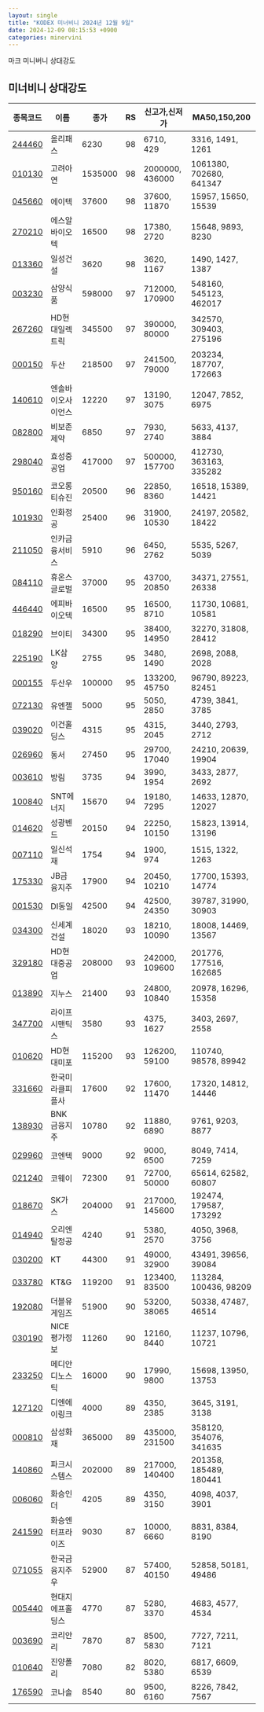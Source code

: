 ```yaml
---
layout: single
title: "KODEX 미너비니 2024년 12월 9일"
date: 2024-12-09 08:15:53 +0900
categories: minervini
---
```

마크 미니버니 상대강도

## 미너비니 상대강도

|종목코드|이름|종가|RS|신고가,신저가|MA50,150,200|
|------|---|---|--|---------|------------|
|[244460](https://finance.daum.net/quotes/A244460)|올리패스|6230|98|6710, 429|3316, 1491, 1261|
|[010130](https://finance.daum.net/quotes/A010130)|고려아연|1535000|98|2000000, 436000|1061380, 702680, 641347|
|[045660](https://finance.daum.net/quotes/A045660)|에이텍|37600|98|37600, 11870|15957, 15650, 15539|
|[270210](https://finance.daum.net/quotes/A270210)|에스알바이오텍|16500|98|17380, 2720|15648, 9893, 8230|
|[013360](https://finance.daum.net/quotes/A013360)|일성건설|3620|98|3620, 1167|1490, 1427, 1387|
|[003230](https://finance.daum.net/quotes/A003230)|삼양식품|598000|97|712000, 170900|548160, 545123, 462017|
|[267260](https://finance.daum.net/quotes/A267260)|HD현대일렉트릭|345500|97|390000, 80000|342570, 309403, 275196|
|[000150](https://finance.daum.net/quotes/A000150)|두산|218500|97|241500, 79000|203234, 187707, 172663|
|[140610](https://finance.daum.net/quotes/A140610)|엔솔바이오사이언스|12220|97|13190, 3075|12047, 7852, 6975|
|[082800](https://finance.daum.net/quotes/A082800)|비보존 제약|6850|97|7930, 2740|5633, 4137, 3884|
|[298040](https://finance.daum.net/quotes/A298040)|효성중공업|417000|97|500000, 157700|412730, 363163, 335282|
|[950160](https://finance.daum.net/quotes/A950160)|코오롱티슈진|20500|96|22850, 8360|16518, 15389, 14421|
|[101930](https://finance.daum.net/quotes/A101930)|인화정공|25400|96|31900, 10530|24197, 20582, 18422|
|[211050](https://finance.daum.net/quotes/A211050)|인카금융서비스|5910|96|6450, 2762|5535, 5267, 5039|
|[084110](https://finance.daum.net/quotes/A084110)|휴온스글로벌|37000|95|43700, 20850|34371, 27551, 26338|
|[446440](https://finance.daum.net/quotes/A446440)|에피바이오텍|16500|95|16500, 8710|11730, 10681, 10581|
|[018290](https://finance.daum.net/quotes/A018290)|브이티|34300|95|38400, 14950|32270, 31808, 28412|
|[225190](https://finance.daum.net/quotes/A225190)|LK삼양|2755|95|3480, 1490|2698, 2088, 2028|
|[000155](https://finance.daum.net/quotes/A000155)|두산우|100000|95|133200, 45750|96790, 89223, 82451|
|[072130](https://finance.daum.net/quotes/A072130)|유엔젤|5000|95|5050, 2850|4739, 3841, 3785|
|[039020](https://finance.daum.net/quotes/A039020)|이건홀딩스|4315|95|4315, 2045|3440, 2793, 2712|
|[026960](https://finance.daum.net/quotes/A026960)|동서|27450|95|29700, 17040|24210, 20639, 19904|
|[003610](https://finance.daum.net/quotes/A003610)|방림|3735|94|3990, 1954|3433, 2877, 2692|
|[100840](https://finance.daum.net/quotes/A100840)|SNT에너지|15670|94|19180, 7295|14633, 12870, 12027|
|[014620](https://finance.daum.net/quotes/A014620)|성광벤드|20150|94|22250, 10150|15823, 13914, 13196|
|[007110](https://finance.daum.net/quotes/A007110)|일신석재|1754|94|1900, 974|1515, 1322, 1263|
|[175330](https://finance.daum.net/quotes/A175330)|JB금융지주|17900|94|20450, 10210|17700, 15393, 14774|
|[001530](https://finance.daum.net/quotes/A001530)|DI동일|42500|94|42500, 24350|39787, 31990, 30903|
|[034300](https://finance.daum.net/quotes/A034300)|신세계건설|18020|93|18210, 10090|18008, 14469, 13567|
|[329180](https://finance.daum.net/quotes/A329180)|HD현대중공업|208000|93|242000, 109600|201776, 177516, 162685|
|[013890](https://finance.daum.net/quotes/A013890)|지누스|21400|93|24800, 10840|20978, 16296, 15358|
|[347700](https://finance.daum.net/quotes/A347700)|라이프시맨틱스|3580|93|4375, 1627|3403, 2697, 2558|
|[010620](https://finance.daum.net/quotes/A010620)|HD현대미포|115200|93|126200, 59100|110740, 98578, 89942|
|[331660](https://finance.daum.net/quotes/A331660)|한국미라클피플사|17600|92|17600, 11470|17320, 14812, 14446|
|[138930](https://finance.daum.net/quotes/A138930)|BNK금융지주|10780|92|11880, 6890|9761, 9203, 8877|
|[029960](https://finance.daum.net/quotes/A029960)|코엔텍|9000|92|9000, 6500|8049, 7414, 7259|
|[021240](https://finance.daum.net/quotes/A021240)|코웨이|72300|91|72700, 50000|65614, 62582, 60807|
|[018670](https://finance.daum.net/quotes/A018670)|SK가스|204000|91|217000, 145600|192474, 179587, 173292|
|[014940](https://finance.daum.net/quotes/A014940)|오리엔탈정공|4240|91|5380, 2570|4050, 3968, 3756|
|[030200](https://finance.daum.net/quotes/A030200)|KT|44300|91|49000, 32900|43491, 39656, 39084|
|[033780](https://finance.daum.net/quotes/A033780)|KT&G|119200|91|123400, 83500|113284, 100436, 98209|
|[192080](https://finance.daum.net/quotes/A192080)|더블유게임즈|51900|90|53200, 38065|50338, 47487, 46514|
|[030190](https://finance.daum.net/quotes/A030190)|NICE평가정보|11260|90|12160, 8440|11237, 10796, 10721|
|[233250](https://finance.daum.net/quotes/A233250)|메디안디노스틱|16000|90|17990, 9800|15698, 13950, 13753|
|[127120](https://finance.daum.net/quotes/A127120)|디엔에이링크|4000|89|4350, 2385|3645, 3191, 3138|
|[000810](https://finance.daum.net/quotes/A000810)|삼성화재|365000|89|435000, 231500|358120, 354076, 341635|
|[140860](https://finance.daum.net/quotes/A140860)|파크시스템스|202000|89|217000, 140400|201358, 185489, 180441|
|[006060](https://finance.daum.net/quotes/A006060)|화승인더|4205|89|4350, 3150|4098, 4037, 3901|
|[241590](https://finance.daum.net/quotes/A241590)|화승엔터프라이즈|9030|87|10000, 6660|8831, 8384, 8190|
|[071055](https://finance.daum.net/quotes/A071055)|한국금융지주우|52900|87|57400, 40150|52858, 50181, 49486|
|[005440](https://finance.daum.net/quotes/A005440)|현대지에프홀딩스|4770|87|5280, 3370|4683, 4577, 4534|
|[003690](https://finance.daum.net/quotes/A003690)|코리안리|7870|87|8500, 5830|7727, 7211, 7121|
|[010640](https://finance.daum.net/quotes/A010640)|진양폴리|7080|82|8020, 5380|6817, 6609, 6539|
|[176590](https://finance.daum.net/quotes/A176590)|코나솔|8540|80|9500, 6160|8226, 7842, 7567|



